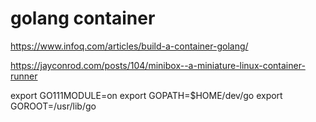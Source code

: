 # golang container

https://www.infoq.com/articles/build-a-container-golang/

https://jayconrod.com/posts/104/minibox--a-miniature-linux-container-runner

export GO111MODULE=on 
export GOPATH=$HOME/dev/go
export GOROOT=/usr/lib/go

